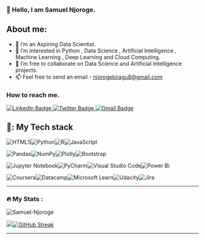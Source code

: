 ### 👋 Hello, I am Samuel Njoroge.
## About me:
- 👋 I’m  an Aspiring  Data Scientist.
- 👀 I’m interested in Python , Data Science , Artificial Intelligence , Machine Learning , Deep Learning and Cloud Computing.
- 💞️ I’m free  to collaborate on Data Science and Artificial Intelligence projects.
- 📫 Feel free to send an email -  njorogekiragu8@gmail.com

### How to reach me.
<div id="badges">
    <a href="https://www.linkedin.com/in/samuel-njoroge-537a48238">
      <img src="https://img.shields.io/badge/LinkedIn-blue?style=for-the-badge&logo=linkedin&logoColor=white" alt="LinkedIn Badge"/>
    </a>
    <a href="https://twitter.com/njoroge_samuel_?t=j4byrvrkfzUxfVEIO23wOQ&s=09">
      <img src="https://img.shields.io/badge/Twitter-blue?style=for-the-badge&logo=twitter&logoColor=white" alt="Twitter Badge"/>
    </a>
    <a href="njorogekiragu8@gmail.com">
      <img src="https://img.shields.io/badge/Gmail-D14836?style=for-the-badge&logo=gmail&logoColor=whit" alt="Gmail Badge"/>
    </a>
  </div>
  

 ## 🧰: My Tech stack

![HTML5](https://img.shields.io/badge/html5-%23E34F26.svg?style=for-the-badge&logo=html5&logoColor=white)![Python](https://img.shields.io/badge/python-3670A0?style=for-the-badge&logo=python&logoColor=ffdd54)![R](https://img.shields.io/badge/r-%23276DC3.svg?style=for-the-badge&logo=r&logoColor=white)![JavaScript](https://img.shields.io/badge/javascript-%23323330.svg?style=for-the-badge&logo=javascript&logoColor=%23F7DF1E)

![Pandas](https://img.shields.io/badge/pandas-%23150458.svg?style=for-the-badge&logo=pandas&logoColor=white)![NumPy](https://img.shields.io/badge/numpy-%23013243.svg?style=for-the-badge&logo=numpy&logoColor=white)![Plotly](https://img.shields.io/badge/Plotly-%233F4F75.svg?style=for-the-badge&logo=plotly&logoColor=white)![Bootstrap](https://img.shields.io/badge/bootstrap-%23563D7C.svg?style=for-the-badge&logo=bootstrap&logoColor=white)

![Jupyter Notebook](https://img.shields.io/badge/jupyter-%23FA0F00.svg?style=for-the-badge&logo=jupyter&logoColor=white)![PyCharm](https://img.shields.io/badge/pycharm-143?style=for-the-badge&logo=pycharm&logoColor=black&color=black&labelColor=green)![Visual Studio Code](https://img.shields.io/badge/Visual%20Studio%20Code-0078d7.svg?style=for-the-badge&logo=visual-studio-code&logoColor=white)![Power Bi](https://img.shields.io/badge/power_bi-F2C811?style=for-the-badge&logo=powerbi&logoColor=black)

![Coursera](https://img.shields.io/badge/Coursera-%230056D2.svg?style=for-the-badge&logo=Coursera&logoColor=white)![Datacamp](https://img.shields.io/badge/Datacamp-05192D?style=for-the-badge&logo=datacamp&logoColor=03E860)![Microsoft Learn](https://img.shields.io/badge/Microsoft_Learn-258ffa?style=for-the-badge&logo=microsoft&logoColor=white)![Udacity](https://img.shields.io/badge/Udacity-grey?style=for-the-badge&logo=udacity&logoColor=15B8E6)![Jira](https://img.shields.io/badge/jira-%230A0FFF.svg?style=for-the-badge&logo=jira&logoColor=white)





---

### :fire: My Stats :

<p><img align="center" src="https://github-readme-stats.vercel.app/api/top-langs?username=Samuel-Njoroge&show_icons=true&locale=en&layout=compact&theme=algolia&background=000000" alt="Samuel-Njoroge" /></p>

<img 
   src="https://github-readme-stats.vercel.app/api?username=Samuel-Njoroge&show_icons=true&theme=dark"/>[![GitHub Streak](http://github-readme-streak-stats.herokuapp.com?user=Samuel-Njoroge&theme=dark)](https://git.io/streak-stats)


---

